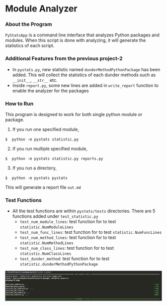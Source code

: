 # Module Analyzer

### About the Program

`PyStatsApp` is a command line interface that analyzes Python packages and modules.
When this script is done with analyzing, it will generate the statistics of each script.

### Additional Features from the previous project-2

- In `pystats.py`, new statistic named `dunderMethodPythonPackage` has been added. This will collect the statistics of
each dunder methods such as `__init__`, `__str__` etc.
- Inside `report.py`, some new lines are added in `write_report` function to enable the analyzer for the packages

### How to Run

This program is designed to work for both single python module or package.

1. If you run one specified module,

  `$  python -m pystats statistic.py`

2. If you run multiple specified module,

  `$  python -m pystats statistic.py reports.py`

3. If you run a directory,

  `$  python -m pystats pystats`

This will generate a report file `out.md`



### Test Functions

- All the test functions are within `pystats/tests` directories.
There are 5 functions added under `test_statistic.py`
  - `test_num_module_lines`: test function for to test `statistic.NumModuleLines`
  - `test_num_func_lines`: test function for to test `statistic.NumFuncLines`
  - `test_num_method_lines`: test function for to test `statistic.NumMethodLines`
  - `test_num_class_lines`: test function for to test `statistic.NumClassLines`
  - `test_dunder_method`: test function for to test `statistic.dunderMethodPythonPackage`



![](pystats/img/test_sccess.png)